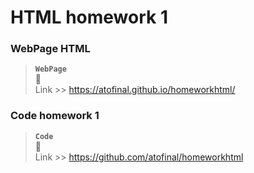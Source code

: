 # HTML homework 1

### WebPage HTML
> **`WebPage`**   
> 📙   
> Link >> <https://atofinal.github.io/homeworkhtml/>


### Code homework 1  
> **`Code`**  
> 📙   
> Link >> <https://github.com/atofinal/homeworkhtml>